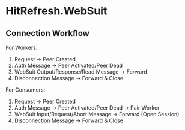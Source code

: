 ﻿# HitRefresh.WebSuit

## Connection Workflow

For Workers:

1. Request -> Peer Created
2. Auth Message -> Peer Activated/Peer Dead
3. WebSuit Output/Response/Read Message -> Forward
4. Disconnection Message -> Forward & Close

For Consumers:

1. Request -> Peer Created
2. Auth Message -> Peer Activated/Peer Dead -> Pair Worker
3. WebSuit Input/Request/Abort Message -> Forward (Open Session)
4. Disconnection Message -> Forward & Close